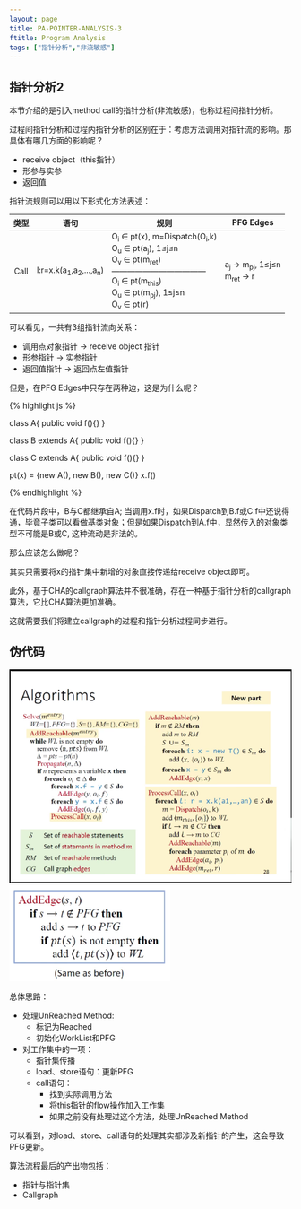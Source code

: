 ```yaml
---
layout: page
title: PA-POINTER-ANALYSIS-3
ftitle: Program Analysis
tags: ["指针分析","非流敏感"]
---
```


## 指针分析2
本节介绍的是引入method call的指针分析(非流敏感)，也称过程间指针分析。

过程间指针分析和过程内指针分析的区别在于：考虑方法调用对指针流的影响。那具体有哪几方面的影响呢？

+ receive object（this指针）
+ 形参与实参
+ 返回值

指针流规则可以用以下形式化方法表述：

|类型|语句|规则|PFG Edges|
|:----:|-----|------|-----|
|Call|l:r=x.k(a<sub>1</sub>,a<sub>2</sub>,...,a<sub>n</sub>)|O<sub>i</sub>&nbsp;∈&nbsp;pt(x),&nbsp;m=Dispatch(O<sub>i</sub>,k)<br>O<sub>u</sub>&nbsp;∈&nbsp;pt(a<sub>j</sub>),&nbsp;1≤j≤n<br>O<sub>v</sub>&nbsp;∈&nbsp;pt(m<sub>ret</sub>)<br> ————————————<br>O<sub>i</sub>&nbsp;∈&nbsp;pt(m<sub>this</sub>)<br>O<sub>u</sub>&nbsp;∈&nbsp;pt(m<sub>pj</sub>),&nbsp;1≤j≤n<br>O<sub>v</sub>&nbsp;∈&nbsp;pt(r)|a<sub>j</sub>&nbsp;→&nbsp;m<sub>pj</sub>,&nbsp;1≤j≤n<br>m<sub>ret</sub>&nbsp;→&nbsp;r|

可以看见，一共有3组指针流向关系：
+ 调用点对象指针 → receive object 指针
+ 形参指针 → 实参指针
+ 返回值指针 → 返回点左值指针

但是，在PFG Edges中只存在两种边，这是为什么呢？

{% highlight js %}

class A{
  public void f(){}
}

class B extends A{
  public void f(){}
}

class C extends A{
  public void f(){}
}

pt(x) = {new A(), new B(), new C()}
x.f()

{% endhighlight %}

在代码片段中，B与C都继承自A; 当调用x.f时，如果Dispatch到B.f或C.f中还说得通，毕竟子类可以看做基类对象；但是如果Dispatch到A.f中，显然传入的对象类型不可能是B或C, 这种流动是非法的。

那么应该怎么做呢？

其实只需要将x的指针集中新增的对象直接传递给receive object即可。

此外，基于CHA的callgraph算法并不很准确，存在一种基于指针分析的callgraph算法，它比CHA算法更加准确。

这就需要我们将建立callgraph的过程和指针分析过程同步进行。

## 伪代码
![](/public/pic/program_analysis/8.png)
![](/public/pic/program_analysis/9.png)

总体思路：
+ 处理UnReached Method:
  + 标记为Reached
  + 初始化WorkList和PFG
+ 对工作集中的一项：
  + 指针集传播
  + load、store语句：更新PFG
  + call语句：
    + 找到实际调用方法
    + 将this指针的flow操作加入工作集
    + 如果之前没有处理过这个方法，处理UnReached Method

可以看到，对load、store、call语句的处理其实都涉及新指针的产生，这会导致PFG更新。

算法流程最后的产出物包括：
+ 指针与指针集
+ Callgraph
